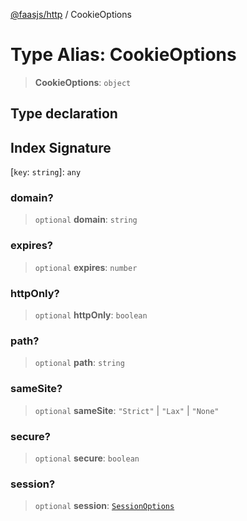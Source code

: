 [@faasjs/http](../README.md) / CookieOptions

# Type Alias: CookieOptions

> **CookieOptions**: `object`

## Type declaration

## Index Signature

 \[`key`: `string`\]: `any`

### domain?

> `optional` **domain**: `string`

### expires?

> `optional` **expires**: `number`

### httpOnly?

> `optional` **httpOnly**: `boolean`

### path?

> `optional` **path**: `string`

### sameSite?

> `optional` **sameSite**: `"Strict"` \| `"Lax"` \| `"None"`

### secure?

> `optional` **secure**: `boolean`

### session?

> `optional` **session**: [`SessionOptions`](SessionOptions.md)

